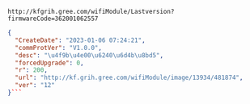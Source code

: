 `http://kfgrih.gree.com/wifiModule/Lastversion?firmwareCode=362001062557`

```json
{
  "CreateDate": "2023-01-06 07:24:21",
  "commProtVer": "V1.0.0",
  "desc": "\u4f9b\u4e00\u6240\u6d4b\u8bd5",
  "forcedUpgrade": 0,
  "r": 200,
  "url": "http://kf.grih.gree.com/wifiModule/image/13934/481874",
  "ver": "12"
}```